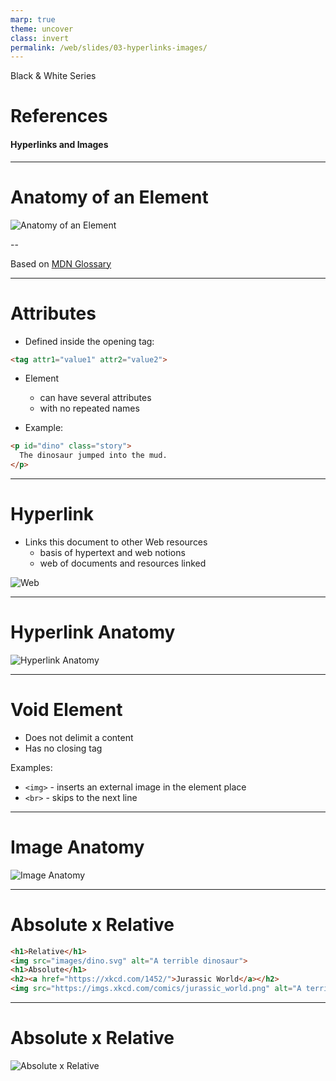 ```yaml
---
marp: true
theme: uncover
class: invert
permalink: /web/slides/03-hyperlinks-images/
---
```


Black & White Series

# References

#### Hyperlinks and Images

---

<!-- class: lead -->

# Anatomy of an Element

![Anatomy of an Element](../../../web/slides/images/element-anatomy.svg)

--

Based on [MDN Glossary](https://developer.mozilla.org/en-US/docs/Glossary/Element)

---

# Attributes

* Defined inside the opening tag:

~~~html
<tag attr1="value1" attr2="value2">
~~~

* Element
  * can have several attributes
  * with no repeated names


* Example:

~~~html
<p id="dino" class="story">
  The dinosaur jumped into the mud.
</p>
~~~

---

# Hyperlink

* Links this document to other Web resources
  * basis of hypertext and web notions
  * web of documents and resources linked

![Web](../../../web/slides/images/web.svg)

---

# Hyperlink Anatomy

![Hyperlink Anatomy](../../../web/slides/images/hyperlink-anatomy.svg)

---

# Void Element

* Does not delimit a content
* Has no closing tag

Examples:

* `<img>` - inserts an external image in the element place
* `<br>` - skips to the next line

---

# Image Anatomy

![Image Anatomy](../../../web/slides/images/image-anatomy.svg)

---

# Absolute x Relative

~~~html
<h1>Relative</h1>
<img src="images/dino.svg" alt="A terrible dinosaur">
<h1>Absolute</h1>
<h2><a href="https://xkcd.com/1452/">Jurassic World</a></h2>
<img src="https://imgs.xkcd.com/comics/jurassic_world.png" alt="A terrible dinosaur">
~~~

---

# Absolute x Relative

![Absolute x Relative](../../../web/slides/images/absolute-relative.svg)
